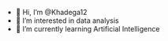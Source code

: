 - 👋 Hi, I’m @Khadega12
- 👀 I’m interested in data analysis
- 🌱 I’m currently learning Artificial Intelligence



<!---
Khadega12/Khadega12 is a ✨ special ✨ repository because its `README.md` (this file) appears on your GitHub profile.
You can click the Preview link to take a look at your changes.
--->
